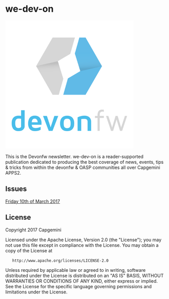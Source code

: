 # we-dev-on

![GitHub Logo](img/devonfw-logo-small.png)

This is the Devonfw newsletter. we-dev-on is a reader-supported publication dedicated to producing the best coverage of news, events, tips & tricks from within the devonfw & OASP communities all over Capgemini APPS2.

## Issues
[Friday 10th of March 2017](2017/10-03-2017.md)

## License
  Copyright 2017 Capgemini

  Licensed under the Apache License, Version 2.0 (the "License");
  you may not use this file except in compliance with the License.
  You may obtain a copy of the License at

       http://www.apache.org/licenses/LICENSE-2.0

  Unless required by applicable law or agreed to in writing, software
  distributed under the License is distributed on an "AS IS" BASIS,
  WITHOUT WARRANTIES OR CONDITIONS OF ANY KIND, either express or implied.
  See the License for the specific language governing permissions and
  limitations under the License.
